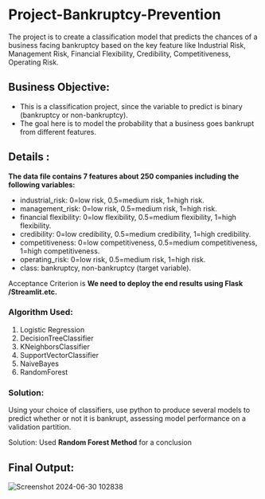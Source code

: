 # Project-Bankruptcy-Prevention
The project is to create a classification model that predicts the chances of a business facing bankruptcy based on the key feature like Industrial Risk, Management Risk, Financial Flexibility, Credibility, Competitiveness, Operating Risk. 

## Business Objective:

* This is a classification project, since the variable to predict is binary (bankruptcy or non-bankruptcy).
* The goal here is to model the probability that a business goes bankrupt from different features.

## Details :

**The data file contains 7 features about 250 companies including the following variables:**
* industrial_risk: 0=low risk, 0.5=medium risk, 1=high risk.
* management_risk: 0=low risk, 0.5=medium risk, 1=high risk.
* financial flexibility: 0=low flexibility, 0.5=medium flexibility, 1=high flexibility.
* credibility: 0=low credibility, 0.5=medium credibility, 1=high credibility.
* competitiveness: 0=low competitiveness, 0.5=medium competitiveness, 1=high competitiveness.
* operating_risk: 0=low risk, 0.5=medium risk, 1=high risk.
* class: bankruptcy, non-bankruptcy (target variable).

Acceptance Criterion is **We need to deploy the end results using Flask /Streamlit.etc.**

### Algorithm Used:
1. Logistic Regression
2. DecisionTreeClassifier
3. KNeighborsClassifier
4. SupportVectorClassifier
5. NaiveBayes
6. RandomForest

### Solution:
Using your choice of classifiers, use python to produce several models to predict whether or not it is bankrupt, assessing model performance on a validation partition.
>
Solution: Used **Random Forest Method** for a conclusion

## Final Output:
![Screenshot 2024-06-30 102838](https://github.com/abinashsahoo007/Project-Bankruptcy-Prevention/assets/174187930/d55bc237-6912-4a6f-922e-750721fbf3b3)
